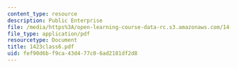 ```yaml
---
content_type: resource
description: Public Enterprise
file: /media/https%3A/open-learning-course-data-rc.s3.amazonaws.com/14-23-government-regulation-of-industry-spring-2003/fef90d6bf9ca43d477c06ad2181df2d8_1423class6.pdf
file_type: application/pdf
resourcetype: Document
title: 1423class6.pdf
uid: fef90d6b-f9ca-43d4-77c0-6ad2181df2d8
---
```

